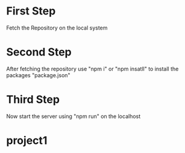 # First Step

Fetch the Repository on the local system

# Second Step

After fetching the repository use "npm i" or "npm insatll" to install the packages "package.json"

# Third Step

Now start the server using "npm run" on the localhost
# project1
